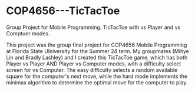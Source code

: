 # COP4656---TicTacToe
Group Project for Mobile Programming. TicTacToe with vs Player and vs Comptuer modes.

This project was the group final project for COP4656 Mobile Programming at Florida State UIniversity for the Summer 24 term. 
My groupmates (Mihye Lin and Bradly Lashley) and I created this TicTacToe game, which has both Player vs Player AND Player vs 
Computer modes, with a difficulty select screen for vs Computer. The easy difficulty selects a random available square for the 
computer's next move, while the hard mode implements the minimax algorithm to determine the optimal move for the computer to play.